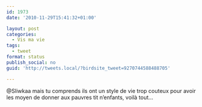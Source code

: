 ```yaml
---
id: 1973
date: '2010-11-29T15:41:32+01:00'

layout: post
categories:
  - Vis ma vie
tags:
  - tweet
format: status
publish_social: no
guid: 'http://tweets.local/?birdsite_tweet=9270744588488705'

---
```


@Sliwkaa mais tu comprends ils ont un style de vie trop couteux pour avoir les moyen de donner aux pauvres tit n’enfants, voilà tout…